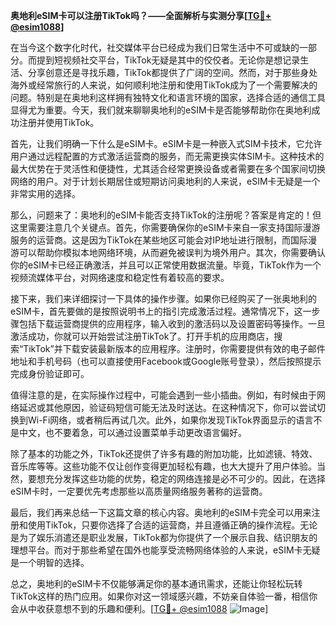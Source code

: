 **奥地利eSIM卡可以注册TikTok吗？——全面解析与实测分享[[TG💪+ @esim1088](https://t.me/s/esim1088)]**

在当今这个数字化时代，社交媒体平台已经成为我们日常生活中不可或缺的一部分。而提到短视频社交平台，TikTok无疑是其中的佼佼者。无论你是想记录生活、分享创意还是寻找乐趣，TikTok都提供了广阔的空间。然而，对于那些身处海外或经常旅行的人来说，如何顺利地注册和使用TikTok成为了一个需要解决的问题。特别是在奥地利这样拥有独特文化和语言环境的国家，选择合适的通信工具显得尤为重要。今天，我们就来聊聊奥地利的eSIM卡是否能够帮助你在奥地利成功注册并使用TikTok。

首先，让我们明确一下什么是eSIM卡。eSIM卡是一种嵌入式SIM卡技术，它允许用户通过远程配置的方式激活运营商的服务，而无需更换实体SIM卡。这种技术的最大优势在于灵活性和便捷性，尤其适合经常更换设备或者需要在多个国家间切换网络的用户。对于计划长期居住或短期访问奥地利的人来说，eSIM卡无疑是一个非常实用的选择。

那么，问题来了：奥地利的eSIM卡能否支持TikTok的注册呢？答案是肯定的！但这里需要注意几个关键点。首先，你需要确保你的eSIM卡来自一家支持国际漫游服务的运营商。这是因为TikTok在某些地区可能会对IP地址进行限制，而国际漫游可以帮助你模拟本地网络环境，从而避免被误判为境外用户。其次，你需要确认你的eSIM卡已经正确激活，并且可以正常使用数据流量。毕竟，TikTok作为一个视频流媒体平台，对网络速度和稳定性有着较高的要求。

接下来，我们来详细探讨一下具体的操作步骤。如果你已经购买了一张奥地利的eSIM卡，首先要做的是按照说明书上的指引完成激活过程。通常情况下，这一步骤包括下载运营商提供的应用程序，输入收到的激活码以及设置密码等操作。一旦激活成功，你就可以开始尝试注册TikTok了。打开手机的应用商店，搜索“TikTok”并下载安装最新版本的应用程序。注册时，你需要提供有效的电子邮件地址和手机号码（也可以直接使用Facebook或Google账号登录），然后按照提示完成身份验证即可。

值得注意的是，在实际操作过程中，可能会遇到一些小插曲。例如，有时候由于网络延迟或其他原因，验证码短信可能无法及时送达。在这种情况下，你可以尝试切换到Wi-Fi网络，或者稍后再试几次。此外，如果你发现TikTok界面显示的语言不是中文，也不要着急，可以通过设置菜单手动更改语言偏好。

除了基本的功能之外，TikTok还提供了许多有趣的附加功能，比如滤镜、特效、音乐库等等。这些功能不仅让创作变得更加轻松有趣，也大大提升了用户体验。当然，要想充分发挥这些功能的优势，稳定的网络连接是必不可少的。因此，在选择eSIM卡时，一定要优先考虑那些以高质量网络服务著称的运营商。

最后，我们再来总结一下这篇文章的核心内容。奥地利的eSIM卡完全可以用来注册和使用TikTok，只要你选择了合适的运营商，并且遵循正确的操作流程。无论是为了娱乐消遣还是职业发展，TikTok都为你提供了一个展示自我、结识朋友的理想平台。而对于那些希望在国外也能享受流畅网络体验的人来说，eSIM卡无疑是一个明智的选择。

总之，奥地利的eSIM卡不仅能够满足你的基本通讯需求，还能让你轻松玩转TikTok这样的热门应用。如果你对这一领域感兴趣，不妨亲自体验一番，相信你会从中收获意想不到的乐趣和便利。[[TG💪+ @esim1088](https://t.me/s/esim1088) ![Image](https://i.postimg.cc/4NQfJmqS/Snipaste-2025-05-13-00-14-12.png)]